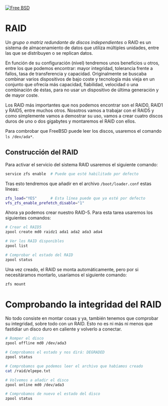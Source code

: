 [![Free BSD](https://img.shields.io/badge/FreeBSD-B50000?style=for-the-badge&logo=freebsd&logoColor=white)](FreeBSD.md)

# RAID

Un _grupo o matriz redundante de discos independientes_ o RAID es un sistema de almacenamiento de datos que utiliza múltiples unidades, entre las que se distribuyen o se replican datos.

En función de su configuración (nivel) tendremos unos beneficios u otros, entre los que podemos encontrar: mayor integridad, tolerancia frente a fallos, tasa de transferencia y capacidad. Originalmente se buscaba combinar varios dispositivos de bajo coste y tecnología más vieja en un conjunto que ofrecía más capacidad, fiabilidad, velocidad o una combinación de éstas, para no usar un dispositivo de última generación y de mayor coste.

Los RAID más importantes que nos podemos encontrar son el RAID0, RAID1 y RAID5, entre muchos otros. Nosotros vamos a trabajar con el RAID5 y como simplemente vamos a demostrar su uso, vamos a crear cuatro discos duros de uno o dos gigabytes y montaremos el RAID con ellos.

Para combrobar que FreeBSD puede leer los discos, usaremos el comando ```ls /dev/ada*```.

## Construcción del RAID

Para activar el servicio del sistema RAID usaremos el siguiente comando:

```bash
service zfs enable  # Puede que esté habilitado por defecto
```

Tras esto tendremos que añadir en el archivo ```/boot/loader.conf``` estas líneas:

```bash
zfs_load="YES"      # Esta línea puede que ya esté por defecto
vfs_zfs_enable_prefetch_disable="1"
```

Ahora ya podemos crear nuestro RAID-5. Para esta tarea usaremos los siguientes comandos:

```bash
# Crear el RAID5
zpool create md0 raidz1 ada1 ada2 ada3 ada4

# Ver los RAID disponibles
zpool list

# Comprobar el estado del RAID
zpool status
```

Una vez creado, el RAID se monta automáticamente, pero por si necesitáramos montarlo, usaríamos el siguiente comando:

```bash
zfs mount
```

# Comprobando la integridad del RAID

No todo consiste en montar cosas y ya, también tenemos que comprobar su integridad, sobre todo con un RAID. Esto no es ni más ni menos que fastidiar un disco duro en caliente y volverlo a conectar.

```bash
# Romper el disco
zpool offline md0 /dev/ada3

# Comprobamos el estado y nos dirá: DEGRADED
zpool status

# Comprobamos que podemos leer el archivo que habíamos creado
cat /raid/elpepe.txt

# Volvemos a añadir el disco
zpool online md0 /dev/ada3

# Comprobamos de nuevo el estado del disco
zpool status
```
